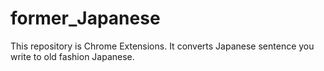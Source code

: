 # former_Japanese

This repository is Chrome Extensions. It converts Japanese sentence you write to old fashion Japanese.



